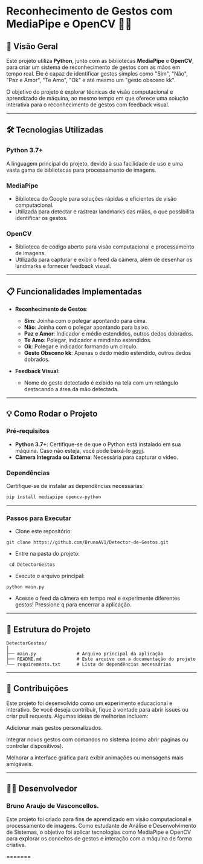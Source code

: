 # Reconhecimento de Gestos com MediaPipe e OpenCV 🎥🤘

## 🚀 Visão Geral

Este projeto utiliza **Python**, junto com as bibliotecas **MediaPipe** e **OpenCV**, para criar um sistema de reconhecimento de gestos com as mãos em tempo real. Ele é capaz de identificar gestos simples como "Sim", "Não", "Paz e Amor", "Te Amo", "Ok" e até mesmo um "gesto obsceno kk". 

O objetivo do projeto é explorar técnicas de visão computacional e aprendizado de máquina, ao mesmo tempo em que oferece uma solução interativa para o reconhecimento de gestos com feedback visual.

---

## 🛠 Tecnologias Utilizadas

### **Python 3.7+**
A linguagem principal do projeto, devido à sua facilidade de uso e uma vasta gama de bibliotecas para processamento de imagens.

### **MediaPipe**
- Biblioteca do Google para soluções rápidas e eficientes de visão computacional.
- Utilizada para detectar e rastrear landmarks das mãos, o que possibilita identificar os gestos.

### **OpenCV**
- Biblioteca de código aberto para visão computacional e processamento de imagens.
- Utilizada para capturar e exibir o feed da câmera, além de desenhar os landmarks e fornecer feedback visual.

---

## 📋 Funcionalidades Implementadas

- **Reconhecimento de Gestos**:
  - **Sim**: Joinha com o polegar apontando para cima.
  - **Não**: Joinha com o polegar apontando para baixo.
  - **Paz e Amor**: Indicador e médio estendidos, outros dedos dobrados.
  - **Te Amo**: Polegar, indicador e mindinho estendidos.
  - **Ok**: Polegar e indicador formando um círculo.
  - **Gesto Obsceno kk**: Apenas o dedo médio estendido, outros dedos dobrados.

- **Feedback Visual**:
  - Nome do gesto detectado é exibido na tela com um retângulo destacando a área da mão detectada.

---

## 💡 Como Rodar o Projeto

### Pré-requisitos
- **Python 3.7+**: Certifique-se de que o Python está instalado em sua máquina. Caso não esteja, você pode baixá-lo [aqui](https://www.python.org/downloads/).
- **Câmera Integrada ou Externa**: Necessária para capturar o vídeo.

### Dependências
Certifique-se de instalar as dependências necessárias:
```bash
pip install mediapipe opencv-python
``` 
--- 
### Passos para Executar
* Clone este repositório:
```commandline
git clone https://github.com/BrunoAV1/Detector-de-Gestos.git
```
* Entre na pasta do projeto:
```commandline
 cd DetectorGestos
```
* Execute o arquivo principal:
```commandline
python main.py
```
* Acesse o feed da câmera em tempo real e experimente diferentes gestos! Pressione q para encerrar a aplicação.

---
## 📂 Estrutura do Projeto
```commandline
DetectorGestos/
│
├── main.py               # Arquivo principal da aplicação
├── README.md             # Este arquivo com a documentação do projeto
└── requirements.txt      # Lista de dependências necessárias
```
---
## 🤝 Contribuições
Este projeto foi desenvolvido como um experimento educacional e interativo. Se você deseja contribuir, fique à vontade para abrir issues ou criar pull requests. Algumas ideias de melhorias incluem:

Adicionar mais gestos personalizados.

Integrar novos gestos com comandos no sistema (como abrir páginas ou controlar dispositivos).

Melhorar a interface gráfica para exibir animações ou mensagens mais amigáveis.

--- 
## 🧑‍💻 Desenvolvedor
### Bruno Araujo de Vasconcellos.

<p>Este projeto foi criado para fins de aprendizado em visão computacional e processamento de imagens. Como estudante de Análise e Desenvolvimento de Sistemas, o objetivo foi aplicar tecnologias como MediaPipe e OpenCV para explorar os conceitos de gestos e interação com a máquina de forma criativa.</p>
=======
